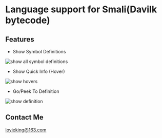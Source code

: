 # Language support for Smali(Davilk bytecode)

## Features

* Show Symbol Definitions

![show all symbol definitions](https://github.com/LoyieKing/Smalise/blob/master/example_pics/show_symbols.gif)

* Show Quick Info (Hover)

![show hovers](https://github.com/LoyieKing/Smalise/raw/master/example_pics/hover.gif)

* Go/Peek To Definition

![show definition](https://github.com/LoyieKing/Smalise/raw/master/example_pics/show_definition.gif)

## Contact Me

loyieking@163.com